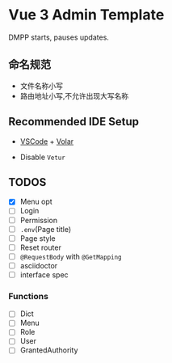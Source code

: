 # Vue 3 Admin Template

DMPP starts, pauses updates.

## 命名规范

- 文件名称小写
- 路由地址小写,不允许出现大写名称

## Recommended IDE Setup

- [VSCode](https://code.visualstudio.com/) + [Volar](https://marketplace.visualstudio.com/items?itemName=johnsoncodehk.volar)

- Disable `Vetur`

## TODOS

- [X] Menu opt
- [ ] Login
- [ ] Permission
- [ ] `.env`(Page title)
- [ ] Page style
- [ ] Reset router
- [ ] `@RequestBody` with `@GetMapping`
- [ ] asciidoctor
- [ ] interface spec

### Functions

- [ ] Dict
- [ ] Menu
- [ ] Role
- [ ] User
- [ ] GrantedAuthority
